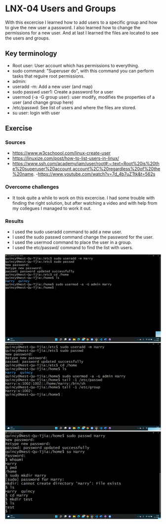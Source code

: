 # LNX-04 Users and Groups
With this excercise I learned how to add users to a specific group and how to give the new user a password. I also learned how to change the permissions for a new user. And at last I learned the files are located to see the users and groups.    

## Key terminology
- Root user: User account which has permissions to everything. 
- sudo command: "Superuser do", with this command you can perform tasks that reguire root permissions.
- admin: 
- useradd -m: Add a new user (and map)
- sudo passwd user1: Create a password for a user
- usermod (-a -G group user): user modify, modifies the properties of a user (and change group here)
- /etc/passwd: See list of users and where the files are stored.
- su user: login with user

## Exercise
### Sources
- https://www.w3cschoool.com/linux-create-user
- https://linuxize.com/post/how-to-list-users-in-linux/
- https://www.ssh.com/academy/iam/user/root#:~:text=Root%20is%20the%20superuser%20account,account%2C%20regardless%20of%20the%20name.
-https://www.youtube.com/watch?v=7d_4b7uZTtk&t=562s 

### Overcome challenges
- It took quite a while to work on this excercise. I had some trouble with finding the right solution, but after watching a video and with help from my collegues I managed to work it out. 
### Results
- I used the sudo useradd command to add a new user.
- I used the sudo passwd command change the password for the user.
- I used the usermod command to place the user in a group. 
- I used the etc/passwd/ command to find the list with users.

![LIN04](../00_includes/LIN04-1.png)
![LIN04](../00_includes/LIN04-2.png)
![LIN04](../00_includes/LIN04-3.png)
